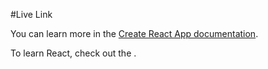 #Live Link

You can learn more in the [Create React App documentation](https://taskify-todo-list-react-ts.netlify.app/).

To learn React, check out the [](https://taskify-todo-list-react-ts.netlify.app/).
